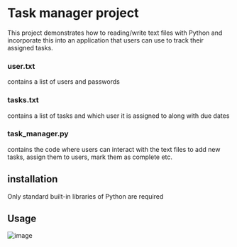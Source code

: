 # Task manager project
This project demonstrates how to reading/write text files with Python and incorporate this into an application that users can use to track their assigned tasks.

### user.txt
contains a list of users and passwords

### tasks.txt
contains a list of tasks and which user it is assigned to along with due dates

### task_manager.py
contains the code where users can interact with the text files to add new tasks, assign them to users, mark them as complete etc.

## installation
Only standard built-in libraries of Python are required

## Usage
![image](https://user-images.githubusercontent.com/123483224/219690060-f854d0a6-21f7-4c47-b9cb-88ced5d6f495.png)
